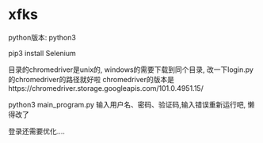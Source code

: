 # xfks
python版本: python3 

pip3 install Selenium

目录的chromedriver是unix的, windows的需要下载到同个目录, 改一下login.py的chromedriver的路径就好啦 
chromedriver的版本是https://chromedriver.storage.googleapis.com/101.0.4951.15/

python3 main_program.py
输入用户名、密码、验证码,输入错误重新运行吧, 懒得改了

登录还需要优化....
